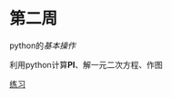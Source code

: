 # 第二周

python的*基本操作*

利用python计算**PI**、解一元二次方程、作图

[练习](https://github.com/jessie-233/python-exercise/tree/master/BDMI/WEEK2)

